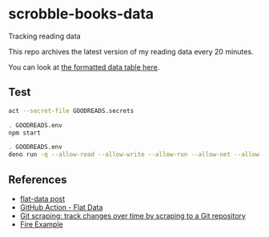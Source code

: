 # scrobble-books-data

Tracking reading data

This repo archives the latest version of my reading data every 20 minutes.

You can look at [the formatted data table here](https://flatgithub.com/daneroo/scrobble-books-data).

## Test

```bash
act --secret-file GOODREADS.secrets

. GOODREADS.env 
npm start

. GOODREADS.env 
deno run -q --allow-read --allow-write --allow-run --allow-net --allow-env --unstable deno-src/postprocess.js goodreads-rss-p1.xml
```

## References

- [flat-data post](https://next.github.com/projects/flat-data)
- [GitHub Action - Flat Data](https://github.com/marketplace/actions/flat-data)
- [Git scraping: track changes over time by scraping to a Git repository](https://simonwillison.net/2020/Oct/9/git-scraping/)
- [Fire Example](https://github.com/simonw/ca-fires-history)
